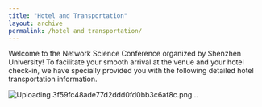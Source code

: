 ```yaml
---
title: "Hotel and Transportation"
layout: archive
permalink: /hotel and transportation/
---
```


Welcome to the Network Science Conference organized by Shenzhen University! To facilitate your smooth arrival at the venue and your hotel check-in, we have specially provided you with the following detailed hotel transportation information.

![Uploading 3f59fc48ade77d2ddd0fd0bb3c6af8c.png…]()
